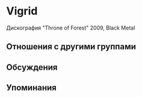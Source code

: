 # Vigrid

Дискография
"Throne of Forest" 2009, Black Metal

## Отношения с другими группами


## Обсуждения


## Упоминания

